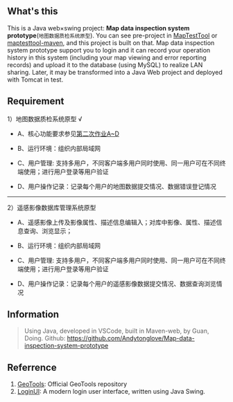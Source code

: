 ## What's this

This is a Java web×swing project: **Map data inspection system prototype**(`地图数据质检系统原型`). You can see pre-project in [MapTestTool](https://github.com/Andytonglove/MapTestTool) or [maptesttool-maven](https://github.com/Andytonglove/maptesttool-maven), and this project is built on that. 
Map data inspection system prototype support you to login and it can record your operation history in this system (including your map viewing and error reporting records) and upload it to the database (using MySQL) to realize LAN sharing. Later, it may be transformed into a Java Web project and deployed with Tomcat in test.

## Requirement

1）地图数据质检系统原型 √

- A、核心功能要求参见[第二次作业A~D](https://github.com/Andytonglove/maptesttool-maven)

- B、运行环境：组织内部局域网

- C、用户管理: 支持多用户，不同客户端多用户同时使用、同一用户可在不同终端使用；进行用户登录等用户验证

- D、用户操作记录：记录每个用户的地图数据提交情况、数据错误登记情况

---

2）遥感影像数据库管理系统原型

- A、遥感影像上传及影像属性、描述信息编辑入；对库中影像、属性、描述信息查询、浏览显示；

- B、运行环境：组织内部局域网

- C、用户管理: 支持多用户，不同客户端多用户同时使用、同一用户可在不同终端使用；进行用户登录等用户验证

- D、用户操作记录：记录每个用户的遥感影像数据提交情况、数据查询浏览情况

## Information

> Using Java, developed in VSCode, built in Maven-web, by Guan, Doing.
> Github: https://github.com/Andytonglove/Map-data-inspection-system-prototype

## Referrence
1. [GeoTools](https://github.com/geotools/geotools): Official GeoTools repository
2. [LoginUI](https://github.com/ProductOfAmerica/LoginGUI): A modern login user interface, written using Java Swing.